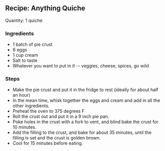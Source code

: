 ## Recipe: Anything Quiche
Quantity: 1 quiche  

### Ingredients
 - 1 batch of pie crust
 - 6 eggs
 - 1 cup cream
 - Salt to taste
 - Whatever you want to put in it -- veggies, cheese, spices, go wild

### Steps
 - Make the pie crust and put it in the fridge to rest (ideally for about half an hour)
 - In the mean time, whisk together the eggs and cream and add in all the other ingredients.
 - Preheat the oven to 375 degrees F
 - Roll the crust out and put it in a 9 inch pie pan.
 - Poke holes in the crust with a fork to vent, and blind bake the crust for 10 minutes.
 - Add the filling to the crust, and bake for about 35 minutes, until the filling is set and the crust is golden brown.
 - Cool for 15 minutes before eating.


